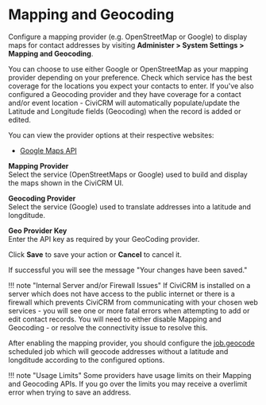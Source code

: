 # Mapping and Geocoding

Configure a mapping provider (e.g. OpenStreetMap or Google) to display maps for contact addresses by visiting **Administer > System Settings > Mapping and Geocoding**.

You can choose to use either Google or OpenStreetMap as your mapping provider depending on your preference. Check which service has the best coverage for the locations you expect your contacts to enter. If you've also configured a Geocoding provider and they have coverage for a contact and/or event location - CiviCRM will automatically populate/update the Latitude and Longitude fields (Geocoding) when the record is added or edited.

You can view the provider options at their respective websites:

* [Google Maps API](https://cloud.google.com/maps-platform/)

**Mapping Provider**  
Select the service (OpenStreetMaps or Google) used to build and display the maps shown in the CiviCRM UI.

**Geocoding Provider**  
Select the service (Google) used to translate addresses into a latitude and longditude.

**Geo Provider Key**  
Enter the API key as required by your GeoCoding provider.

Click **Save** to save your action or **Cancel** to cancel it.

If successful you will see the message "Your changes have been saved."

!!! note "Internal Server and/or Firewall Issues"
    If CiviCRM is installed on a server which does not have access to the public internet or there is a firewall which prevents CiviCRM from communicating with your chosen web services - you will see one or more fatal errors when attempting to add or edit contact records. You will need to either disable Mapping and Geocoding - or resolve the connectivity issue to resolve this.

After enabling the mapping provider, you should configure the [job.geocode](initial-set-up/scheduled-jobs/#job_geocode) scheduled job which will geocode addresses without a latitude and longditude according to the configured options.

!!! note "Usage Limits"
    Some providers have usage limits on their Mapping and Geocoding APIs. If you go over the limits you may receive a overlimit error when trying to save an address.
